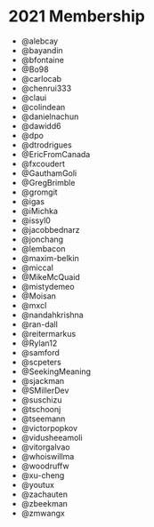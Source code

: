 # 2021 Membership

- @alebcay
- @bayandin
- @bfontaine
- @Bo98
- @carlocab
- @chenrui333
- @claui
- @colindean
- @danielnachun
- @dawidd6
- @dpo
- @dtrodrigues
- @EricFromCanada
- @fxcoudert
- @GauthamGoli
- @GregBrimble
- @gromgit
- @igas
- @iMichka
- @issyl0
- @jacobbednarz
- @jonchang
- @lembacon
- @maxim-belkin
- @miccal
- @MikeMcQuaid
- @mistydemeo
- @Moisan
- @mxcl
- @nandahkrishna
- @ran-dall
- @reitermarkus
- @Rylan12
- @samford
- @scpeters
- @SeekingMeaning
- @sjackman
- @SMillerDev
- @suschizu
- @tschoonj
- @tseemann
- @victorpopkov
- @vidusheeamoli
- @vitorgalvao
- @whoiswillma
- @woodruffw
- @xu-cheng
- @youtux
- @zachauten
- @zbeekman
- @zmwangx
